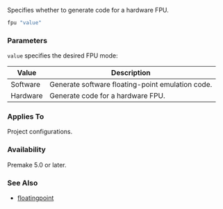 Specifies whether to generate code for a hardware FPU.

```lua
fpu "value"
```

### Parameters ###

`value` specifies the desired FPU mode:

| Value       | Description                                                       |
|-------------|-------------------------------------------------------------------|
| Software    | Generate software floating-point emulation code.                  |
| Hardware    | Generate code for a hardware FPU.                                 |

### Applies To ###

Project configurations.

### Availability ###

Premake 5.0 or later.

### See Also ###

* [floatingpoint](floatingpoint.md)
